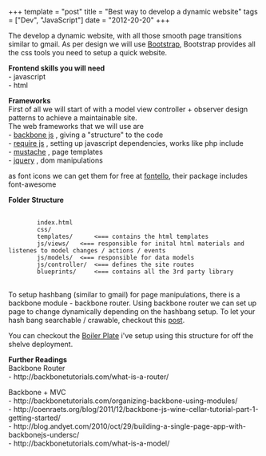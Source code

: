 +++
template = "post"
title = "Best way to develop a dynamic website"
tags = ["Dev", "JavaScript"]
date = "2012-20-20"
+++
<p>The develop a dynamic website, with all those smooth page transitions similar to gmail.  As per design we will use <a href="http://twitter.github.com/bootstrap/">Bootstrap</a>, Bootstrap provides all the css tools you need to setup a quick website.</p>
<p><strong>Frontend skills you will need</strong><br />
- javascript<br />
- html</p>
<p><strong>Frameworks</strong><br />
First of all we will start of with a model view controller + observer design patterns to achieve a maintainable site.<br />
The web frameworks that we will use are<br />
- <a href='http://backbonejs.org'>backbone js</a>   , giving a "structure" to the code<br />
- <a href='http://requirejs.org'>require js</a>    , setting up javascript dependencies, works like php include<br />
- <a href='http://mustache.github.com'>mustache</a>      , page templates<br />
- <a href='http://jquery.com'>jquery</a>        , dom manipulations</p>
<p>as font icons we can get them for free at <a href="http://fontello.com">fontello</a>, their package includes font-awesome</p>
<p><strong>Folder Structure</strong><br />
<pre class='language-markup'>
  <code>
        index.html
        css/
        templates/      <=== contains the html templates
        js/views/	<=== responsible for inital html materials and listenes to model changes / actions / events
        js/models/ 	<=== responsible for data models
        js/controller/ 	<=== defines the site routes
        blueprints/     <=== contains all the 3rd party library
</code>
</pre>
<p>To setup hashbang (similar to gmail) for page manipulations, there is a backbone module - backbone router.  Using backbone router we can set up page to change dynamically depending on the hashbang setup. To let your hash bang searchable / crawable, checkout this <a href='http://www.alfredkam.com/searchable-hash-bang-seo'>post</a>.</p>
<p>You can checkout the <a href='https://github.com/alfredkam/boilerplates'>Boiler Plate</a> i've setup using this structure for off the shelve deployment.</p>
<p><strong>Further Readings</strong><br />
Backbone Router<br />
- http://backbonetutorials.com/what-is-a-router/</p>
<p>Backbone + MVC<br />
- http://backbonetutorials.com/organizing-backbone-using-modules/<br />
- http://coenraets.org/blog/2011/12/backbone-js-wine-cellar-tutorial-part-1-getting-started/<br />
- http://blog.andyet.com/2010/oct/29/building-a-single-page-app-with-backbonejs-undersc/<br />
- http://backbonetutorials.com/what-is-a-model/</p>
